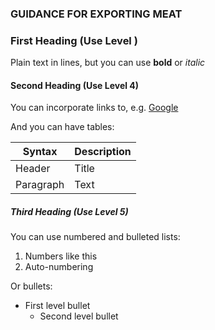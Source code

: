 ### GUIDANCE FOR EXPORTING MEAT 

### First Heading (Use Level )

Plain text in lines, but you can use **bold** or  *italic*

#### Second Heading (Use Level 4)

You can incorporate links to, e.g. [Google](http://google.com)

And you can have tables:

| Syntax    | Description |
| --------- | ----------- |
| Header    | Title       |
| Paragraph | Text        |

##### Third Heading (Use Level 5)

You can use numbered and bulleted lists:

1. Numbers like this
2. Auto-numbering

Or bullets:

- First level bullet
  - Second level bullet